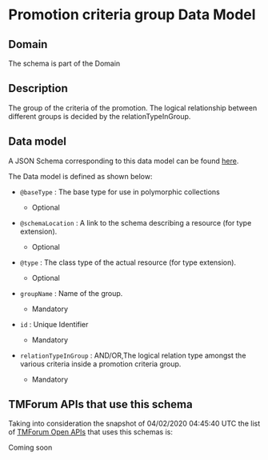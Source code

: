 # Promotion criteria group Data Model

## Domain

The  schema is part of the  Domain

## Description

The group of the criteria of the promotion. The logical relationship between different groups is decided by the relationTypeInGroup.

## Data model

A JSON Schema corresponding to this data model can be found
[here](https://github.com/tmforum-rand/schemas/blob/candidates/Product/PromotionCriteriaGroup.schema.json).

The Data model is defined as shown below:
- `@baseType` : The base type for use in polymorphic collections

  - Optional

- `@schemaLocation` : A link to the schema describing a resource (for type extension).

  - Optional

- `@type` : The class type of the actual resource (for type extension).

  - Optional

- `groupName` : Name of the group.

  - Mandatory

- `id` : Unique Identifier

  - Mandatory

- `relationTypeInGroup` : AND/OR,The logical relation type amongst the various criteria inside a promotion criteria group.

  - Mandatory





## TMForum APIs that use this schema

Taking into consideration the snapshot of 04/02/2020 04:45:40 UTC the list of [TMForum Open APIs](https://www.tmforum.org/open-apis/) that uses this schemas is:

Coming soon